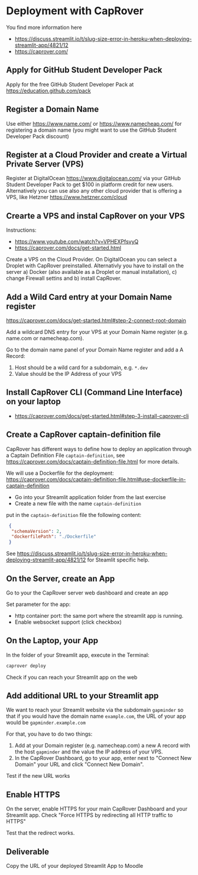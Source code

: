 # Deployment with CapRover

You find more information here 
* https://discuss.streamlit.io/t/slug-size-error-in-heroku-when-deploying-streamlit-app/4821/12 
* https://caprover.com/ 

## Apply for GitHub Student Developer Pack

Apply for the free GitHub Student Developer Pack at https://education.github.com/pack

## Register a Domain Name

Use either https://www.name.com/ or https://www.namecheap.com/ for registering a domain name (you might want to use the GitHub Student Developer Pack discount)

## Register at a Cloud Provider and create a Virtual Private Server (VPS)

Register at DigitalOcean https://www.digitalocean.com/ via your GitHub Student Developer Pack to get $100 in platform credit for new users. Alternatively you can use also any other cloud provider that is offering a VPS, like Hetzner https://www.hetzner.com/cloud 

## Crearte a VPS and instal CapRover on your VPS

Instructions:
- https://www.youtube.com/watch?v=VPHEXPfsvyQ 
- https://caprover.com/docs/get-started.html 

Create a VPS on the Cloud Provider. On DigitalOcean you can select a Droplet with CapRover preinstalled. 
Alternativly you have to install on the server a) Docker (also available as a Droplet or manual installation), c) change Firewall settins and b) install CapRover.

## Add a Wild Card entry at your Domain Name register

https://caprover.com/docs/get-started.html#step-2-connect-root-domain

Add a wildcard DNS entry for your VPS at your Domain Name register (e.g. name.com or namecheap.com).

Go to the domain name panel of your Domain Name register and add a A Record:
1. Host should be a wild card for a subdomain, e.g. `*.dev`
2. Value should be the IP Address of your VPS


## Install CapRover CLI (Command Line Interface) on your laptop

- https://caprover.com/docs/get-started.html#step-3-install-caprover-cli 


## Create a CapRover captain-definition file

CapRover has different ways to define how to deploy an application through a Captain Definition File `captain-definition`, see https://caprover.com/docs/captain-definition-file.html for more details. 

We will use a Dockerfile for the deployment: https://caprover.com/docs/captain-definition-file.html#use-dockerfile-in-captain-definition 

- Go into your Streamlit application folder from the last exercise
- Create a new file with the name `captain-definition`

put in the `captain-definition` file the following content:
```json
 {
  "schemaVersion": 2,
  "dockerfilePath": "./Dockerfile"
 }
```
See https://discuss.streamlit.io/t/slug-size-error-in-heroku-when-deploying-streamlit-app/4821/12  for Steamlit specific help.

## On the Server, create an App

Go to your the CapRover server web dashboard and create an app

Set parameter for the app:
- http container port: the same port where the streamlit app is running.
- Enable websocket support (click checkbox)

## On the Laptop, your App

In the folder of your Streamlit app, execute in the Terminal:

```bash
caprover deploy
```

Check if you can reach your Streamlit app on the web

## Add additional URL to your Streamlit app

We want to reach your Streamlit website via the subdomain `gapminder` so that if you would have the domain name `example.com`, the URL of your app would be `gapminder.example.com`

For that, you have to do two things:
1. Add at your Domain register (e.g. namecheap.com) a new A record with the host `gapminder` and the value the IP address of your VPS.
2. In the CapRover Dashboard, go to your app, enter next to "Connect New Domain" your URL and click "Connect New Domain". 

Test if the new URL works

## Enable HTTPS

On the server, enable HTTPS for your main CapRover Dashboard and your Streamlit app. Check "Force HTTPS by redirecting all HTTP traffic to HTTPS" 

Test that the redirect works.

## Deliverable

Copy the URL of your deployed Streamlit App to Moodle

